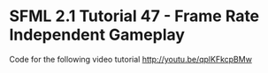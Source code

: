 SFML 2.1 Tutorial 47 - Frame Rate Independent Gameplay
======================================================

Code for the following video tutorial http://youtu.be/qplKFkcpBMw
